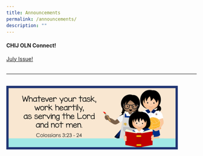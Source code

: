 ```yaml
---
title: Announcements
permalink: /announcements/
description: ""
---
```

#### CHIJ OLN Connect! 
<a href="/files/2023Connect/oln_connect_p007.pdf" rel="noopener">July Issue!</a>
<br><br>
<hr><br>
<img src="/images/Banner and Logo/WEBSITE BANNER 202301.jpg" style="width:90%; height:90%;" alt="School Theme 2023" class="center">